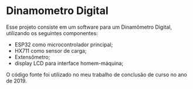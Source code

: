 # Dinamometro Digital
Esse projeto consiste em um software para um Dinamômetro Digital, utilizando os seguintes componentes:
 - ESP32 como microcontrolador principal;
 - HX711 como sensor de carga;
 - Extensômetro;
 - display LCD para interface homem-máquina; 
 
O código fonte foi utilizado no meu trabalho de conclusão de curso no ano de 2019.
